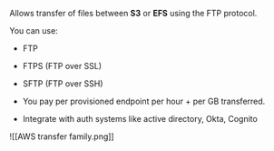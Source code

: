 Allows transfer of files between **S3** or **EFS** using the FTP protocol.

You can use:
- FTP
- FTPS (FTP over SSL)
- SFTP (FTP over SSH)

- You pay per provisioned endpoint per hour + per GB transferred.
- Integrate with auth systems like active directory, Okta, Cognito

![[AWS transfer family.png]]